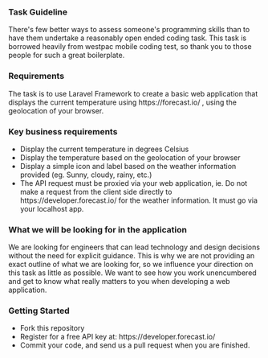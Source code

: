 <h3>Task Guideline</h3>

<p>
There's few better ways to assess someone's programming skills than to have them undertake a reasonably open ended coding task. This task is borrowed heavily from westpac mobile coding test, so thank you to those people for such a great boilerplate.
</p>

<h3>Requirements </h3>

<p>
The task is to use Laravel Framework to create a basic web application that displays the current temperature using https://forecast.io/ , using the geolocation of your browser. 
</p>

<h3>Key business requirements</h3>
<ul>
  <li>Display the current temperature in degrees Celsius</li>
  <li>Display the temperature based on the geolocation of your browser</li>
  <li>Display a simple icon and label based on the weather information provided (eg. Sunny, cloudy, rainy, etc.)</li>
  <li>The API request must be proxied via your web application, ie. Do not make a request from the client side directly to https://developer.forecast.io/ for the weather information. It must go via your localhost app. </li>
</ul>
   
<h3>What we will be looking for in the application </h3>
<p>
We are looking for engineers that can lead technology and design decisions without the need for explicit guidance. This is why we are not providing an exact outline of what we are looking for, so we influence your direction on this task as little as possible. We want to see how you work unencumbered and get to know what really matters to you when developing a web application. 
</p>

<h3>Getting Started </h3>
<ul>
  <li>Fork this repository</li>
  <li>Register for a free API key at: https://developer.forecast.io/</li>
  <li>Commit your code, and send us a pull request when you are finished.</li>
</ul>
